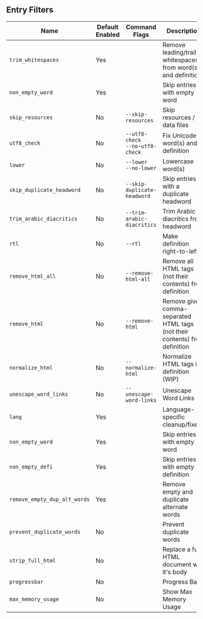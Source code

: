 ## Entry Filters

| Name                         | Default Enabled | Command Flags                        | Description                                                                 |
| ---------------------------- | --------------- | ------------------------------------ | --------------------------------------------------------------------------- |
| `trim_whitespaces`           | Yes             |                                      | Remove leading/trailing whitespaces from word(s) and definition             |
| `non_empty_word`             | Yes             |                                      | Skip entries with empty word                                                |
| `skip_resources`             | No              | `--skip-resources`                   | Skip resources / data files                                                 |
| `utf8_check`                 | No              | `--utf8-check`<br/>`--no-utf8-check` | Fix Unicode in word(s) and definition                                       |
| `lower`                      | No              | `--lower`<br/>`--no-lower`           | Lowercase word(s)                                                           |
| `skip_duplicate_headword`    | No              | `--skip-duplicate-headword`          | Skip entries with a duplicate headword                                      |
| `trim_arabic_diacritics`     | No              | `--trim-arabic-diacritics`           | Trim Arabic diacritics from headword                                        |
| `rtl`                        | No              | `--rtl`                              | Make definition right-to-left                                               |
| `remove_html_all`            | No              | `--remove-html-all`                  | Remove all HTML tags (not their contents) from definition                   |
| `remove_html`                | No              | `--remove-html`                      | Remove given comma-separated HTML tags (not their contents) from definition |
| `normalize_html`             | No              | `--normalize-html`                   | Normalize HTML tags in definition (WIP)                                     |
| `unescape_word_links`        | No              | `--unescape-word-links`              | Unescape Word Links                                                         |
| `lang`                       | Yes             |                                      | Language-specific cleanup/fixes                                             |
| `non_empty_word`             | Yes             |                                      | Skip entries with empty word                                                |
| `non_empty_defi`             | Yes             |                                      | Skip entries with empty definition                                          |
| `remove_empty_dup_alt_words` | Yes             |                                      | Remove empty and duplicate alternate words                                  |
| `prevent_duplicate_words`    | No              |                                      | Prevent duplicate words                                                     |
| `strip_full_html`            | No              |                                      | Replace a full HTML document with it's body                                 |
| `progressbar`                | No              |                                      | Progress Bar                                                                |
| `max_memory_usage`           | No              |                                      | Show Max Memory Usage                                                       |
